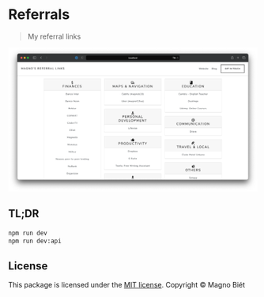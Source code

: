 # Referrals

> My referral links

![Screen Shot](screenshot.png)

## TL;DR

```bash
npm run dev
npm run dev:api
```

## License

This package is licensed under the [MIT license](https://magno.mit-license.org/2019). Copyright © Magno Biét
